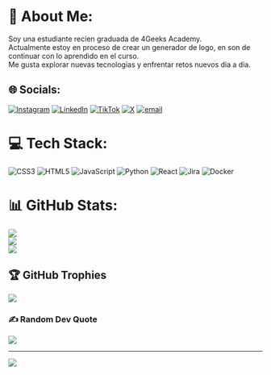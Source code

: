 # 💫 About Me:
Soy una estudiante recien graduada de 4Geeks Academy. <br>Actualmente estoy en proceso de crear un generador de logo, en son de continuar con lo aprendido en el curso. <br>Me gusta explorar nuevas tecnologias y enfrentar retos nuevos dia a dia. 


## 🌐 Socials:
[![Instagram](https://img.shields.io/badge/Instagram-%23E4405F.svg?logo=Instagram&logoColor=white)](https://instagram.com/hdqg507) [![LinkedIn](https://img.shields.io/badge/LinkedIn-%230077B5.svg?logo=linkedin&logoColor=white)](https://linkedin.com/in/helen-quidano) [![TikTok](https://img.shields.io/badge/TikTok-%23000000.svg?logo=TikTok&logoColor=white)](https://tiktok.com/@hdqg507) [![X](https://img.shields.io/badge/X-black.svg?logo=X&logoColor=white)](https://x.com/HDQuidano) [![email](https://img.shields.io/badge/Email-D14836?logo=gmail&logoColor=white)](mailto:hdquidano@gmail.com) 

# 💻 Tech Stack:
![CSS3](https://img.shields.io/badge/css3-%231572B6.svg?style=for-the-badge&logo=css3&logoColor=white) ![HTML5](https://img.shields.io/badge/html5-%23E34F26.svg?style=for-the-badge&logo=html5&logoColor=white) ![JavaScript](https://img.shields.io/badge/javascript-%23323330.svg?style=for-the-badge&logo=javascript&logoColor=%23F7DF1E) ![Python](https://img.shields.io/badge/python-3670A0?style=for-the-badge&logo=python&logoColor=ffdd54) ![React](https://img.shields.io/badge/react-%2320232a.svg?style=for-the-badge&logo=react&logoColor=%2361DAFB) ![Jira](https://img.shields.io/badge/jira-%230A0FFF.svg?style=for-the-badge&logo=jira&logoColor=white) ![Docker](https://img.shields.io/badge/docker-%230db7ed.svg?style=for-the-badge&logo=docker&logoColor=white)
# 📊 GitHub Stats:
![](https://github-readme-stats.vercel.app/api?username=hdquidano28&theme=github_dark&hide_border=false&include_all_commits=true&count_private=true)<br/>
![](https://nirzak-streak-stats.vercel.app/?user=hdquidano28&theme=github_dark&hide_border=false)<br/>
![](https://github-readme-stats.vercel.app/api/top-langs/?username=hdquidano28&theme=github_dark&hide_border=false&include_all_commits=true&count_private=true&layout=compact)

## 🏆 GitHub Trophies
![](https://github-profile-trophy.vercel.app/?username=hdquidano28&theme=monokai&no-frame=false&no-bg=true&margin-w=4)

### ✍️ Random Dev Quote
![](https://quotes-github-readme.vercel.app/api?type=horizontal&theme=tokyonight)

---
[![](https://visitcount.itsvg.in/api?id=hdquidano28&icon=4&color=0)](https://visitcount.itsvg.in)

<!-- Proudly created with GPRM ( https://gprm.itsvg.in ) -->
